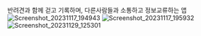  반려견과 함께 걷고 기록하며, 다른사람들과 소통하고 정보교류하는 앱
 ![Screenshot_20231117_194943](https://github.com/10Jojojojo/10Team/assets/139088858/65afcd01-cc39-4529-bd75-de920ddc13c1)
![Screenshot_20231117_195932](https://github.com/10Jojojojo/10Team/assets/139088858/9c339a43-c2e5-4b1d-96d4-6e64e3cd0abf)
![Screenshot_20231129_125301](https://github.com/10Jojojojo/10Team/assets/139088858/0cea85be-4c27-4b02-8798-42a1c5593303)
